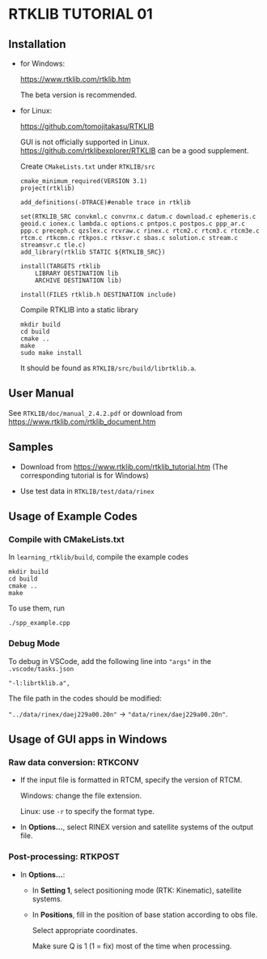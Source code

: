 # RTKLIB TUTORIAL 01

## Installation

* for Windows:

    <https://www.rtklib.com/rtklib.htm>

    The beta version is recommended.


* for Linux:

    <https://github.com/tomojitakasu/RTKLIB>

    GUI is not officially supported in Linux. <https://github.com/rtklibexplorer/RTKLIB> can be a good supplement.

    Create `CMakeLists.txt` under `RTKLIB/src`

    ```
    cmake_minimum_required(VERSION 3.1)
    project(rtklib)

    add_definitions(-DTRACE)#enable trace in rtklib

    set(RTKLIB_SRC convkml.c convrnx.c datum.c download.c ephemeris.c geoid.c ionex.c lambda.c options.c pntpos.c postpos.c ppp_ar.c ppp.c preceph.c qzslex.c rcvraw.c rinex.c rtcm2.c rtcm3.c rtcm3e.c rtcm.c rtkcmn.c rtkpos.c rtksvr.c sbas.c solution.c stream.c streamsvr.c tle.c)
    add_library(rtklib STATIC ${RTKLIB_SRC})

    install(TARGETS rtklib
        LIBRARY DESTINATION lib
        ARCHIVE DESTINATION lib)

    install(FILES rtklib.h DESTINATION include)
    ```
    
    Compile RTKLIB into a static library

    ```
    mkdir build
    cd build
    cmake ..
    make
    sudo make install
    ```
    
    It should be found as `RTKLIB/src/build/librtklib.a`.


## User Manual

See `RTKLIB/doc/manual_2.4.2.pdf` or download from <https://www.rtklib.com/rtklib_document.htm>


## Samples

* Download from <https://www.rtklib.com/rtklib_tutorial.htm> (The corresponding tutorial is for Windows)

* Use test data in `RTKLIB/test/data/rinex`


## Usage of Example Codes

### Compile with CMakeLists.txt

In `learning_rtklib/build`, compile the example codes
```
mkdir build
cd build
cmake ..
make
```

To use them, run
```
./spp_example.cpp
```

### Debug Mode

To debug in VSCode, add the following line into `"args"` in the `.vscode/tasks.json`
```
"-l:librtklib.a",
```

The file path in the codes should be modified:

`"../data/rinex/daej229a00.20n"` -> `"data/rinex/daej229a00.20n"`.


## Usage of GUI apps in Windows

### Raw data conversion: RTKCONV

* If the input file is formatted in RTCM, specify the version of RTCM. 

  Windows: change the file extension.
  
  Linux: use `-r` to specify the format type.

* In __Options...__, select RINEX version and satellite systems of the output file.

### Post-processing: RTKPOST

* In __Options...__:

  * In __Setting 1__, select positioning mode (RTK: Kinematic), satellite systems.
  
  * In __Positions__, fill in the position of base station according to obs file. 
    
    Select appropriate coordinates.
    
    Make sure Q is 1 (1 = fix) most of the time when processing.
